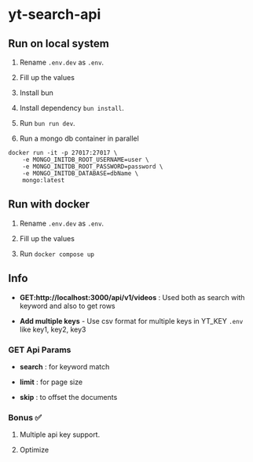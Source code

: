 # yt-search-api

## Run on local system

1.  Rename `.env.dev` as `.env`.

2.  Fill up the values

3.  Install bun

4.  Install dependency `bun install`.

5.  Run `bun run dev`.

6.  Run a mongo db container in parallel

```shell
docker run -it -p 27017:27017 \
    -e MONGO_INITDB_ROOT_USERNAME=user \
    -e MONGO_INITDB_ROOT_PASSWORD=password \
    -e MONGO_INITDB_DATABASE=dbName \
    mongo:latest
```

## Run with docker

1.  Rename `.env.dev` as `.env`.

2.  Fill up the values

3.  Run `docker compose up`

## Info

- **GET:http://localhost:3000/api/v1/videos** : Used both as search with keyword and also to get rows

- **Add multiple keys** - Use csv format for multiple keys in YT_KEY `.env` like key1, key2, key3

### GET Api Params

- **search** : for keyword match

- **limit** : for page size

- **skip** : to offset the documents

### Bonus ✅

1. Multiple api key support.

2. Optimize
